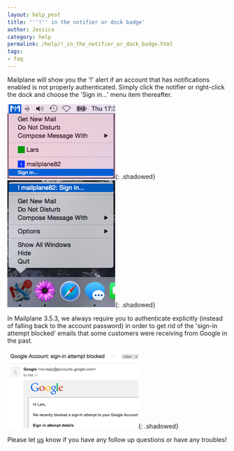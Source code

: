 ```yaml
---
layout: help_post
title: '''!'' in the notifier or dock badge'
author: Jessica
category: help
permalink: /help/!_in_the_notifier_or_dock_badge.html
tags:
- faq
---
```


Mailplane will show you the '!' alert if an account that has notifications enabled is not properly authenticated. Simply click the notifier or right-click the dock and choose the 'Sign&nbsp;in...' menu item thereafter.

![Status Bar](/assets/help/2015-07-17-!_in_the_notifier_or_dock_badge/status_bar.png){: .shadowed}&nbsp;&nbsp;&nbsp;&nbsp;&nbsp;![Dock Icon](/assets/help/2015-07-17-!_in_the_notifier_or_dock_badge/dock_icon.png){: .shadowed}

In Mailplane 3.5.3, we always require you to authenticate explicitly (instead of falling back to the account password) in order to get rid of the 'sign-in attempt blocked' emails that some customers were receiving from Google in the past.

![Sign in attempt blocked](/assets/help/2015-07-17-!_in_the_notifier_or_dock_badge/sign_in_attempt_blocked.png){: .shadowed}

Please let [us](mailto:support@mailplaneapp.com) know if you have any follow up questions or have any troubles!
